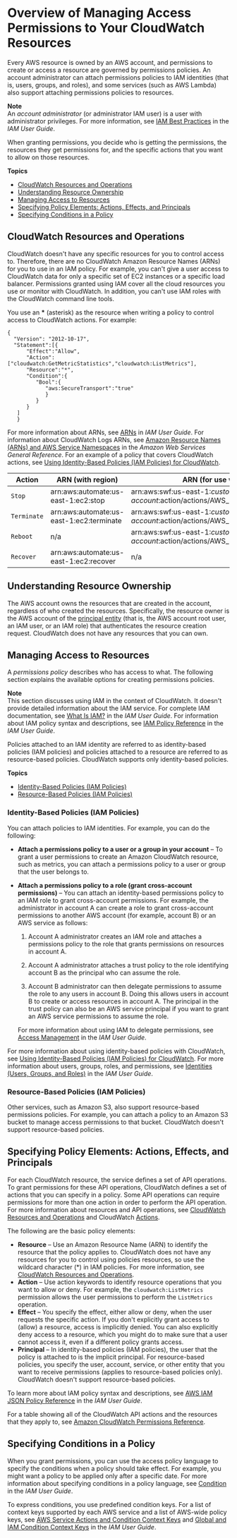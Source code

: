 # Overview of Managing Access Permissions to Your CloudWatch Resources<a name="iam-access-control-overview-cw"></a>

Every AWS resource is owned by an AWS account, and permissions to create or access a resource are governed by permissions policies\. An account administrator can attach permissions policies to IAM identities \(that is, users, groups, and roles\), and some services \(such as AWS Lambda\) also support attaching permissions policies to resources\. 

**Note**  
An *account administrator* \(or administrator IAM user\) is a user with administrator privileges\. For more information, see [IAM Best Practices](http://docs.aws.amazon.com/IAM/latest/UserGuide/best-practices.html) in the *IAM User Guide*\.

When granting permissions, you decide who is getting the permissions, the resources they get permissions for, and the specific actions that you want to allow on those resources\.

**Topics**
+ [CloudWatch Resources and Operations](#CloudWatch_ARN_Format)
+ [Understanding Resource Ownership](#understanding-resource-ownership-cw)
+ [Managing Access to Resources](#managing-access-resources-cw)
+ [Specifying Policy Elements: Actions, Effects, and Principals](#actions-effects-principals-cw)
+ [Specifying Conditions in a Policy](#policy-conditions-cw)

## CloudWatch Resources and Operations<a name="CloudWatch_ARN_Format"></a>

CloudWatch doesn't have any specific resources for you to control access to\. Therefore, there are no CloudWatch Amazon Resource Names \(ARNs\) for you to use in an IAM policy\. For example, you can't give a user access to CloudWatch data for only a specific set of EC2 instances or a specific load balancer\. Permissions granted using IAM cover all the cloud resources you use or monitor with CloudWatch\. In addition, you can't use IAM roles with the CloudWatch command line tools\.

You use an **\*** \(asterisk\) as the resource when writing a policy to control access to CloudWatch actions\. For example:

```
{
  "Version": "2012-10-17",
  "Statement":[{
      "Effect":"Allow",
      "Action":["cloudwatch:GetMetricStatistics","cloudwatch:ListMetrics"],
      "Resource":"*",
      "Condition":{
         "Bool":{
            "aws:SecureTransport":"true"
            }
         }
      }
   ]
   }
```

For more information about ARNs, see [ARNs](http://docs.aws.amazon.com/IAM/latest/UserGuide/Using_Identifiers.html#Identifiers_ARNs) in *IAM User Guide*\. For information about CloudWatch Logs ARNs, see [Amazon Resource Names \(ARNs\) and AWS Service Namespaces](http://docs.aws.amazon.com/general/latest/gr/aws-arns-and-namespaces.html#arn-syntax-cloudwatch-logs) in the *Amazon Web Services General Reference*\. For an example of a policy that covers CloudWatch actions, see [Using Identity\-Based Policies \(IAM Policies\) for CloudWatch](iam-identity-based-access-control-cw.md)\.


| Action | ARN \(with region\) | ARN \(for use with IAM role\) | 
| --- | --- | --- | 
|   `Stop`   |  arn:aws:automate:us\-east\-1:ec2:stop  |  arn:aws:swf:us\-east\-1:*customer\-account*:action/actions/AWS\_EC2\.InstanceId\.Stop/1\.0   | 
|   `Terminate`   |  arn:aws:automate:us\-east\-1:ec2:terminate  |  arn:aws:swf:us\-east\-1:*customer\-account*:action/actions/AWS\_EC2\.InstanceId\.Terminate/1\.0  | 
|   `Reboot`   |  n/a  |  arn:aws:swf:us\-east\-1:*customer\-account*:action/actions/AWS\_EC2\.InstanceId\.Reboot/1\.0  | 
|   `Recover`   |  arn:aws:automate:us\-east\-1:ec2:recover  |  n/a  | 

## Understanding Resource Ownership<a name="understanding-resource-ownership-cw"></a>

The AWS account owns the resources that are created in the account, regardless of who created the resources\. Specifically, the resource owner is the AWS account of the [principal entity](http://docs.aws.amazon.com/IAM/latest/UserGuide/id_roles_terms-and-concepts.html) \(that is, the AWS account root user, an IAM user, or an IAM role\) that authenticates the resource creation request\. CloudWatch does not have any resources that you can own\.

## Managing Access to Resources<a name="managing-access-resources-cw"></a>

A *permissions policy* describes who has access to what\. The following section explains the available options for creating permissions policies\.

**Note**  
This section discusses using IAM in the context of CloudWatch\. It doesn't provide detailed information about the IAM service\. For complete IAM documentation, see [What Is IAM?](http://docs.aws.amazon.com/IAM/latest/UserGuide/introduction.html) in the *IAM User Guide*\. For information about IAM policy syntax and descriptions, see [IAM Policy Reference](http://docs.aws.amazon.com/IAM/latest/UserGuide/reference_policies.html) in the *IAM User Guide*\.

Policies attached to an IAM identity are referred to as identity\-based policies \(IAM policies\) and policies attached to a resource are referred to as resource\-based policies\. CloudWatch supports only identity\-based policies\.

**Topics**
+ [Identity\-Based Policies \(IAM Policies\)](#identity-based-policies-cw)
+ [Resource\-Based Policies \(IAM Policies\)](#resource-based-policies-cw)

### Identity\-Based Policies \(IAM Policies\)<a name="identity-based-policies-cw"></a>

You can attach policies to IAM identities\. For example, you can do the following:
+ **Attach a permissions policy to a user or a group in your account** – To grant a user permissions to create an Amazon CloudWatch resource, such as metrics, you can attach a permissions policy to a user or group that the user belongs to\.
+ **Attach a permissions policy to a role \(grant cross\-account permissions\)** – You can attach an identity\-based permissions policy to an IAM role to grant cross\-account permissions\. For example, the administrator in account A can create a role to grant cross\-account permissions to another AWS account \(for example, account B\) or an AWS service as follows:

  1. Account A administrator creates an IAM role and attaches a permissions policy to the role that grants permissions on resources in account A\.

  1. Account A administrator attaches a trust policy to the role identifying account B as the principal who can assume the role\. 

  1. Account B administrator can then delegate permissions to assume the role to any users in account B\. Doing this allows users in account B to create or access resources in account A\. The principal in the trust policy can also be an AWS service principal if you want to grant an AWS service permissions to assume the role\.

  For more information about using IAM to delegate permissions, see [Access Management](http://docs.aws.amazon.com/IAM/latest/UserGuide/access.html) in the *IAM User Guide*\.

For more information about using identity\-based policies with CloudWatch, see [Using Identity\-Based Policies \(IAM Policies\) for CloudWatch](iam-identity-based-access-control-cw.md)\. For more information about users, groups, roles, and permissions, see [Identities \(Users, Groups, and Roles\)](http://docs.aws.amazon.com/IAM/latest/UserGuide/id.html) in the *IAM User Guide*\.

### Resource\-Based Policies \(IAM Policies\)<a name="resource-based-policies-cw"></a>

Other services, such as Amazon S3, also support resource\-based permissions policies\. For example, you can attach a policy to an Amazon S3 bucket to manage access permissions to that bucket\. CloudWatch doesn't support resource\-based policies\.

## Specifying Policy Elements: Actions, Effects, and Principals<a name="actions-effects-principals-cw"></a>

For each CloudWatch resource, the service defines a set of API operations\. To grant permissions for these API operations, CloudWatch defines a set of actions that you can specify in a policy\. Some API operations can require permissions for more than one action in order to perform the API operation\. For more information about resources and API operations, see [CloudWatch Resources and Operations](#CloudWatch_ARN_Format) and CloudWatch [Actions](http://docs.aws.amazon.com/AmazonCloudWatch/latest/APIReference/API_Operations.html)\.

The following are the basic policy elements:
+ **Resource** – Use an Amazon Resource Name \(ARN\) to identify the resource that the policy applies to\. CloudWatch does not have any resources for you to control using policies resources, so use the wildcard character \(\*\) in IAM policies\. For more information, see [CloudWatch Resources and Operations](#CloudWatch_ARN_Format)\.
+ **Action** – Use action keywords to identify resource operations that you want to allow or deny\. For example, the `cloudwatch:ListMetrics` permission allows the user permissions to perform the `ListMetrics` operation\.
+ **Effect** – You specify the effect, either allow or deny, when the user requests the specific action\. If you don't explicitly grant access to \(allow\) a resource, access is implicitly denied\. You can also explicitly deny access to a resource, which you might do to make sure that a user cannot access it, even if a different policy grants access\.
+ **Principal** – In identity\-based policies \(IAM policies\), the user that the policy is attached to is the implicit principal\. For resource\-based policies, you specify the user, account, service, or other entity that you want to receive permissions \(applies to resource\-based policies only\)\. CloudWatch doesn't support resource\-based policies\.

To learn more about IAM policy syntax and descriptions, see [AWS IAM JSON Policy Reference](http://docs.aws.amazon.com/IAM/latest/UserGuide/reference_policies.html) in the *IAM User Guide*\.

For a table showing all of the CloudWatch API actions and the resources that they apply to, see [Amazon CloudWatch Permissions Reference](permissions-reference-cw.md)\.

## Specifying Conditions in a Policy<a name="policy-conditions-cw"></a>

When you grant permissions, you can use the access policy language to specify the conditions when a policy should take effect\. For example, you might want a policy to be applied only after a specific date\. For more information about specifying conditions in a policy language, see [Condition](http://docs.aws.amazon.com/IAM/latest/UserGuide/reference_policies_elements_condition.html) in the *IAM User Guide*\.

To express conditions, you use predefined condition keys\. For a list of context keys supported by each AWS service and a list of AWS\-wide policy keys, see [AWS Service Actions and Condition Context Keys](http://docs.aws.amazon.com/IAM/latest/UserGuide/reference_policies_actionsconditions.html) and [Global and IAM Condition Context Keys](http://docs.aws.amazon.com/IAM/latest/UserGuide/reference_policies_condition-keys.html) in the *IAM User Guide*\.